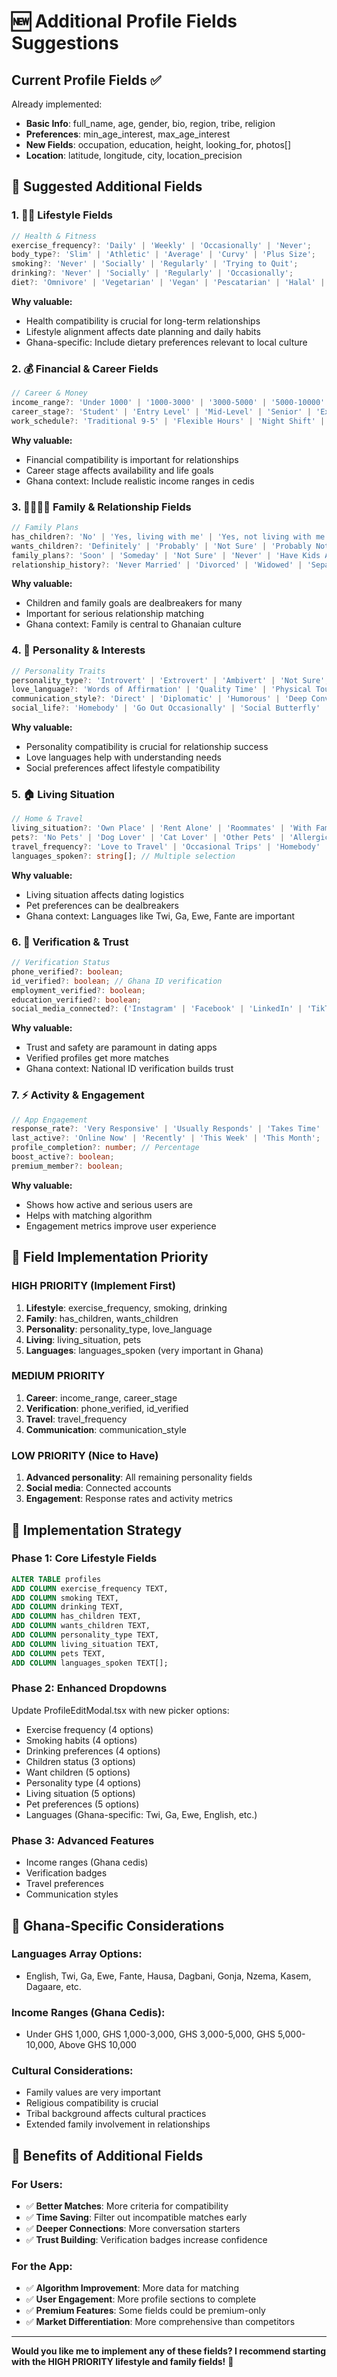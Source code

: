 # 🆕 Additional Profile Fields Suggestions

## Current Profile Fields ✅
Already implemented:
- **Basic Info**: full_name, age, gender, bio, region, tribe, religion
- **Preferences**: min_age_interest, max_age_interest
- **New Fields**: occupation, education, height, looking_for, photos[]
- **Location**: latitude, longitude, city, location_precision

## 🎯 Suggested Additional Fields

### 1. **🏃‍♂️ Lifestyle Fields**
```typescript
// Health & Fitness
exercise_frequency?: 'Daily' | 'Weekly' | 'Occasionally' | 'Never';
body_type?: 'Slim' | 'Athletic' | 'Average' | 'Curvy' | 'Plus Size';
smoking?: 'Never' | 'Socially' | 'Regularly' | 'Trying to Quit';
drinking?: 'Never' | 'Socially' | 'Regularly' | 'Occasionally';
diet?: 'Omnivore' | 'Vegetarian' | 'Vegan' | 'Pescatarian' | 'Halal' | 'Kosher';
```

**Why valuable:**
- Health compatibility is crucial for long-term relationships
- Lifestyle alignment affects date planning and daily habits
- Ghana-specific: Include dietary preferences relevant to local culture

### 2. **💰 Financial & Career Fields**
```typescript
// Career & Money
income_range?: 'Under 1000' | '1000-3000' | '3000-5000' | '5000-10000' | '10000+' | 'Prefer not to say';
career_stage?: 'Student' | 'Entry Level' | 'Mid-Level' | 'Senior' | 'Executive' | 'Entrepreneur' | 'Retired';
work_schedule?: 'Traditional 9-5' | 'Flexible Hours' | 'Night Shift' | 'Freelance' | 'Self-Employed';
```

**Why valuable:**
- Financial compatibility is important for relationships
- Career stage affects availability and life goals
- Ghana context: Include realistic income ranges in cedis

### 3. **👨‍👩‍👧‍👦 Family & Relationship Fields**
```typescript
// Family Plans
has_children?: 'No' | 'Yes, living with me' | 'Yes, not living with me';
wants_children?: 'Definitely' | 'Probably' | 'Not Sure' | 'Probably Not' | 'Never';
family_plans?: 'Soon' | 'Someday' | 'Not Sure' | 'Never' | 'Have Kids Already';
relationship_history?: 'Never Married' | 'Divorced' | 'Widowed' | 'Separated';
```

**Why valuable:**
- Children and family goals are dealbreakers for many
- Important for serious relationship matching
- Ghana context: Family is central to Ghanaian culture

### 4. **🎯 Personality & Interests**
```typescript
// Personality Traits
personality_type?: 'Introvert' | 'Extrovert' | 'Ambivert' | 'Not Sure';
love_language?: 'Words of Affirmation' | 'Quality Time' | 'Physical Touch' | 'Acts of Service' | 'Gifts';
communication_style?: 'Direct' | 'Diplomatic' | 'Humorous' | 'Deep Conversations' | 'Mix of All';
social_life?: 'Homebody' | 'Go Out Occasionally' | 'Social Butterfly' | 'Party Animal';
```

**Why valuable:**
- Personality compatibility is crucial for relationship success
- Love languages help with understanding needs
- Social preferences affect lifestyle compatibility

### 5. **🏠 Living Situation**
```typescript
// Home & Travel
living_situation?: 'Own Place' | 'Rent Alone' | 'Roommates' | 'With Family' | 'Student Housing';
pets?: 'No Pets' | 'Dog Lover' | 'Cat Lover' | 'Other Pets' | 'Allergic to Pets';
travel_frequency?: 'Love to Travel' | 'Occasional Trips' | 'Homebody' | 'Business Traveler';
languages_spoken?: string[]; // Multiple selection
```

**Why valuable:**
- Living situation affects dating logistics
- Pet preferences can be dealbreakers
- Ghana context: Languages like Twi, Ga, Ewe, Fante are important

### 6. **🌟 Verification & Trust**
```typescript
// Verification Status
phone_verified?: boolean;
id_verified?: boolean; // Ghana ID verification
employment_verified?: boolean;
education_verified?: boolean;
social_media_connected?: ('Instagram' | 'Facebook' | 'LinkedIn' | 'TikTok')[];
```

**Why valuable:**
- Trust and safety are paramount in dating apps
- Verified profiles get more matches
- Ghana context: National ID verification builds trust

### 7. **⚡ Activity & Engagement**
```typescript
// App Engagement
response_rate?: 'Very Responsive' | 'Usually Responds' | 'Takes Time' | 'Rarely Responds';
last_active?: 'Online Now' | 'Recently' | 'This Week' | 'This Month';
profile_completion?: number; // Percentage
boost_active?: boolean;
premium_member?: boolean;
```

**Why valuable:**
- Shows how active and serious users are
- Helps with matching algorithm
- Engagement metrics improve user experience

## 🎨 Field Implementation Priority

### **HIGH PRIORITY** (Implement First)
1. **Lifestyle**: exercise_frequency, smoking, drinking
2. **Family**: has_children, wants_children  
3. **Personality**: personality_type, love_language
4. **Living**: living_situation, pets
5. **Languages**: languages_spoken (very important in Ghana)

### **MEDIUM PRIORITY**
1. **Career**: income_range, career_stage
2. **Verification**: phone_verified, id_verified
3. **Travel**: travel_frequency
4. **Communication**: communication_style

### **LOW PRIORITY** (Nice to Have)
1. **Advanced personality**: All remaining personality fields
2. **Social media**: Connected accounts
3. **Engagement**: Response rates and activity metrics

## 📱 Implementation Strategy

### Phase 1: Core Lifestyle Fields
```sql
ALTER TABLE profiles 
ADD COLUMN exercise_frequency TEXT,
ADD COLUMN smoking TEXT,
ADD COLUMN drinking TEXT,
ADD COLUMN has_children TEXT,
ADD COLUMN wants_children TEXT,
ADD COLUMN personality_type TEXT,
ADD COLUMN living_situation TEXT,
ADD COLUMN pets TEXT,
ADD COLUMN languages_spoken TEXT[];
```

### Phase 2: Enhanced Dropdowns
Update ProfileEditModal.tsx with new picker options:
- Exercise frequency (4 options)
- Smoking habits (4 options)  
- Drinking preferences (4 options)
- Children status (3 options)
- Want children (5 options)
- Personality type (4 options)
- Living situation (5 options)
- Pet preferences (5 options)
- Languages (Ghana-specific: Twi, Ga, Ewe, English, etc.)

### Phase 3: Advanced Features
- Income ranges (Ghana cedis)
- Verification badges
- Travel preferences
- Communication styles

## 🎯 Ghana-Specific Considerations

### **Languages Array Options:**
- English, Twi, Ga, Ewe, Fante, Hausa, Dagbani, Gonja, Nzema, Kasem, Dagaare, etc.

### **Income Ranges (Ghana Cedis):**
- Under GHS 1,000, GHS 1,000-3,000, GHS 3,000-5,000, GHS 5,000-10,000, Above GHS 10,000

### **Cultural Considerations:**
- Family values are very important
- Religious compatibility is crucial
- Tribal background affects cultural practices
- Extended family involvement in relationships

## 🚀 Benefits of Additional Fields

### **For Users:**
- ✅ **Better Matches**: More criteria for compatibility
- ✅ **Time Saving**: Filter out incompatible matches early
- ✅ **Deeper Connections**: More conversation starters
- ✅ **Trust Building**: Verification badges increase confidence

### **For the App:**
- ✅ **Algorithm Improvement**: More data for matching
- ✅ **User Engagement**: More profile sections to complete
- ✅ **Premium Features**: Some fields could be premium-only
- ✅ **Market Differentiation**: More comprehensive than competitors

---

**Would you like me to implement any of these fields? I recommend starting with the HIGH PRIORITY lifestyle and family fields!** 🎉